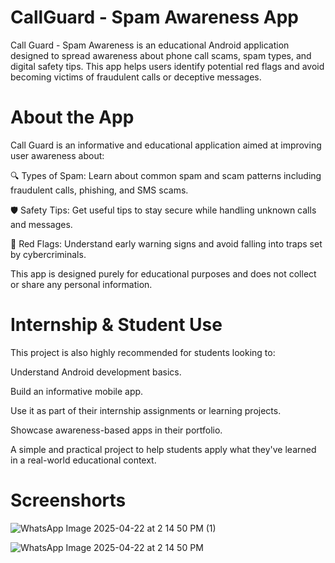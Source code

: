 # CallGuard - Spam Awareness App
Call Guard - Spam Awareness is an educational Android application designed to spread awareness about phone call scams, spam types, and digital safety tips. This app helps users identify potential red flags and avoid becoming victims of fraudulent calls or deceptive messages.

# About the App
Call Guard is an informative and educational application aimed at improving user awareness about:

🔍 Types of Spam: Learn about common spam and scam patterns including fraudulent calls, phishing, and SMS scams.

🛡️ Safety Tips: Get useful tips to stay secure while handling unknown calls and messages.

🚩 Red Flags: Understand early warning signs and avoid falling into traps set by cybercriminals.

This app is designed purely for educational purposes and does not collect or share any personal information.

# Internship & Student Use
This project is also highly recommended for students looking to:

Understand Android development basics.

Build an informative mobile app.

Use it as part of their internship assignments or learning projects.

Showcase awareness-based apps in their portfolio.

A simple and practical project to help students apply what they've learned in a real-world educational context.

# Screenshorts
![WhatsApp Image 2025-04-22 at 2 14 50 PM (1)](https://github.com/user-attachments/assets/6040a409-aeb6-4c19-90e6-587a6d6b9cd9)

![WhatsApp Image 2025-04-22 at 2 14 50 PM](https://github.com/user-attachments/assets/619c50d9-f010-4fd0-a4db-ca86c444053c)


